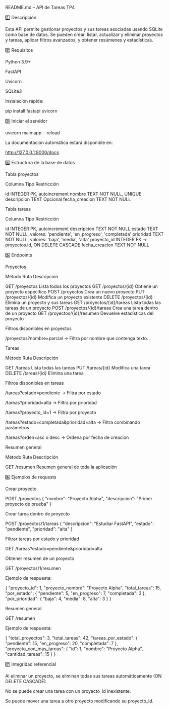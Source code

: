 README.md – API de Tareas TP4

1️⃣ Descripción

Esta API permite gestionar proyectos y sus tareas asociadas usando SQLite como base de datos.
Se pueden crear, listar, actualizar y eliminar proyectos y tareas, aplicar filtros avanzados, y obtener resúmenes y estadísticas.


2️⃣ Requisitos

Python 3.9+

FastAPI

Uvicorn

SQLite3


Instalación rápida:

pip install fastapi uvicorn



3️⃣ Iniciar el servidor

uvicorn main:app --reload

La documentación automática estará disponible en:

http://127.0.0.1:8000/docs



4️⃣ Estructura de la base de datos

Tabla proyectos

Columna	Tipo	Restricción

id	INTEGER	PK, autoincrement
nombre	TEXT	NOT NULL, UNIQUE
descripcion	TEXT	Opcional
fecha_creacion	TEXT	NOT NULL


Tabla tareas

Columna	Tipo	Restricción

id	INTEGER	PK, autoincrement
descripcion	TEXT	NOT NULL
estado	TEXT	NOT NULL, valores: 'pendiente', 'en_progreso', 'completada'
prioridad	TEXT	NOT NULL, valores: 'baja', 'media', 'alta'
proyecto_id	INTEGER	FK → proyectos.id, ON DELETE CASCADE
fecha_creacion	TEXT	NOT NULL



5️⃣ Endpoints

Proyectos

Método	Ruta	Descripción

GET	/proyectos	Lista todos los proyectos
GET	/proyectos/{id}	Obtiene un proyecto específico
POST	/proyectos	Crea un nuevo proyecto
PUT	/proyectos/{id}	Modifica un proyecto existente
DELETE	/proyectos/{id}	Elimina un proyecto y sus tareas
GET	/proyectos/{id}/tareas	Lista todas las tareas de un proyecto
POST	/proyectos/{id}/tareas	Crea una tarea dentro de un proyecto
GET	/proyectos/{id}/resumen	Devuelve estadísticas del proyecto


Filtros disponibles en proyectos

/proyectos?nombre=parcial → Filtra por nombre que contenga texto.



Tareas

Método	Ruta	Descripción

GET	/tareas	Lista todas las tareas
PUT	/tareas/{id}	Modifica una tarea
DELETE	/tareas/{id}	Elimina una tarea


Filtros disponibles en tareas

/tareas?estado=pendiente → Filtra por estado

/tareas?prioridad=alta → Filtra por prioridad

/tareas?proyecto_id=1 → Filtra por proyecto

/tareas?estado=completada&prioridad=alta → Filtra combinando parámetros

/tareas?orden=asc o desc → Ordena por fecha de creación



Resumen general

Método	Ruta	Descripción

GET	/resumen	Resumen general de toda la aplicación




6️⃣ Ejemplos de requests

Crear proyecto

POST /proyectos
{
  "nombre": "Proyecto Alpha",
  "descripcion": "Primer proyecto de prueba"
}

Crear tarea dentro de proyecto

POST /proyectos/1/tareas
{
  "descripcion": "Estudiar FastAPI",
  "estado": "pendiente",
  "prioridad": "alta"
}

Filtrar tareas por estado y prioridad

GET /tareas?estado=pendiente&prioridad=alta

Obtener resumen de un proyecto

GET /proyectos/1/resumen

Ejemplo de respuesta:

{
  "proyecto_id": 1,
  "proyecto_nombre": "Proyecto Alpha",
  "total_tareas": 15,
  "por_estado": {
    "pendiente": 5,
    "en_progreso": 7,
    "completada": 3
  },
  "por_prioridad": {
    "baja": 4,
    "media": 8,
    "alta": 3
  }
}

Resumen general

GET /resumen

Ejemplo de respuesta:

{
  "total_proyectos": 3,
  "total_tareas": 42,
  "tareas_por_estado": {
    "pendiente": 15,
    "en_progreso": 20,
    "completada": 7
  },
  "proyecto_con_mas_tareas": {
    "id": 1,
    "nombre": "Proyecto Alpha",
    "cantidad_tareas": 15
  }
}


7️⃣ Integridad referencial

Al eliminar un proyecto, se eliminan todas sus tareas automáticamente (ON DELETE CASCADE).

No se puede crear una tarea con un proyecto_id inexistente.

Se puede mover una tarea a otro proyecto modificando su proyecto_id.